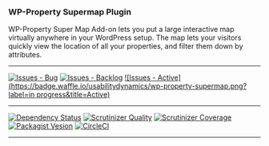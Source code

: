 ### WP-Property Supermap Plugin

WP-Property Super Map Add-on lets you put a large interactive map virtually anywhere in your WordPress setup. The map lets your visitors quickly view the location of all your properties, and filter them down by attributes.

***
[![Issues - Bug](https://badge.waffle.io/usabilitydynamics/wp-property-supermap.png?label=bug&title=Bugs)](http://waffle.io/usabilitydynamics/wp-property-supermap)
[![Issues - Backlog](https://badge.waffle.io/usabilitydynamics/wp-property-supermap.png?label=backlog&title=Backlog)](http://waffle.io/usabilitydynamics/wp-property-supermap/)
[![Issues - Active](https://badge.waffle.io/usabilitydynamics/wp-property-supermap.png?label=in progress&title=Active)](http://waffle.io/usabilitydynamics/wp-property-supermap/)
***
[![Dependency Status](https://gemnasium.com/usabilitydynamics/wp-property-supermap.svg)](https://gemnasium.com/usabilitydynamics/wp-property-supermap)
[![Scrutinizer Quality](http://img.shields.io/scrutinizer/g/usabilitydynamics/wp-property-supermap.svg)](https://scrutinizer-ci.com/g/usabilitydynamics/wp-property-supermap)
[![Scrutinizer Coverage](http://img.shields.io/scrutinizer/coverage/g/usabilitydynamics/wp-property-supermap.svg)](https://scrutinizer-ci.com/g/usabilitydynamics/wp-property-supermap)
[![Packagist Vesion](http://img.shields.io/packagist/v/usabilitydynamics/wp-property-supermap.svg)](https://packagist.org/packages/usabilitydynamics/wp-property-supermap)
[![CircleCI](https://circleci.com/gh/usabilitydynamics/wp-property-supermap.png)](https://circleci.com/gh/usabilitydynamics/wp-property-supermap)
***